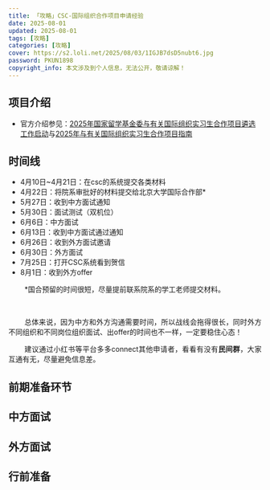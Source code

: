 ```yaml
---
title: 「攻略」CSC-国际组织合作项目申请经验
date: 2025-08-01
updated: 2025-08-01
tags: [攻略]
categories: [攻略]
cover: https://s2.loli.net/2025/08/03/1IGJB7dsD5nubt6.jpg
password: PKUN1898
copyright_info: 本文涉及到个人信息，无法公开，敬请谅解！
---
```

<html>
    <head>
        <style>
            @import url('https://fonts.googleapis.com/css2?family=Kalam:wght@300;400;700&display=swap');
            p {
                text-align:justify;
                text-indent:32px;
            }
            p a {
                text-decoration: none;
                text-decoration-line: none;
                text-decoration-color: none;
                text-decoration-style: none;
            }
            p b {
                font-color: Black;
            }
            center {
                font-size: 30PX;
                font-style: bold;
                font-family: 'Kalam', serif;
            }
            hr {
                border: none; /* 移除默认的边框样式 */
                border-top: 2.5px dashed #E3E3E3; /* 设置上边框为1像素的虚线，颜色为黑色 */
            }
            @media screen and (max-width: 800px) {
            image {
                height:300px;
            }
        </style>
    </head>
<body>

## 项目介绍
- 官方介绍参见：[2025年国家留学基金委与有关国际组织实习生合作项目遴选工作启动](https://www.csc.edu.cn/chuguo/s/3712)与[2025年与有关国际组织实习生合作项目指南](https://www.csc.edu.cn/article/3713)

## 时间线
- 4月10日~4月21日：在csc的系统提交各类材料
- 4月22日：将院系审批好的材料提交给北京大学国际合作部*
- 5月27日：收到中方面试通知
- 5月30日：面试测试（双机位）
- 6月6日：中方面试
- 6月13日：收到中方面试通过通知
- 6月26日：收到外方面试邀请
- 6月30日：外方面试
- 7月25日：打开CSC系统看到贺信
- 8月1日：收到外方offer

*国合预留的时间很短，尽量提前联系院系的学工老师提交材料。

<br>

总体来说，因为中方和外方沟通需要时间，所以战线会拖得很长，同时外方不同组织和不同岗位组织面试、出offer的时间也不一样，一定要稳住心态！

建议通过小红书等平台多多connect其他申请者，看看有没有**民间群**，大家互通有无，尽量避免信息差。

## 前期准备环节


## 中方面试

## 外方面试

## 行前准备